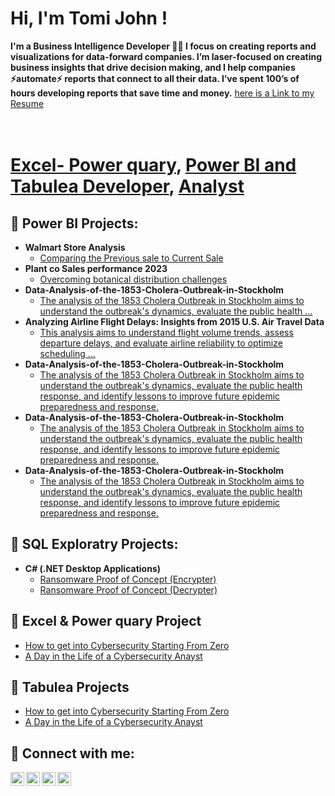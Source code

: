 <h1>Hi, I'm Tomi John ! <br/><a </a></h1>
<b>I'm a Business Intelligence Developer 👋🏻
I focus on creating reports and visualizations for data-forward companies.
I’m laser-focused on creating business insights that drive decision making, and I help companies ⚡automate⚡ reports that connect to all their data.
I’ve spent 100’s of hours developing reports that save time and money.</b> <a href="https://docs.google.com/document/d/111x5D-8lHtw5aRFG0lvyPYm_luMwLXkgK-R4YhUTeVE/edit?usp=sharing/">here is a Link to my Resume
  
<h1><br/><a href="https://github.com/joshmadakor1">Excel- Power quary</a>, <a href="https://www.linkedin.com/in/takomolafe/">Power BI and Tabulea Developer</a>, <a href="https://analytics.google.com/analytics/academy/certificate/FilxbA0_TtaQDsJ4QJQnmA">Analyst</a></h1>

<h2>🎁 Power BI Projects:</h2>


- <b>Walmart Store Analysis </b>
  - [Comparing the Previous sale to Current Sale](https://github.com/DataCasanova/Walmart-Sales-Analysis/tree/main)
- <b>Plant co Sales performance 2023</b>
  - [Overcoming botanical distribution challenges](https://github.com/DataCasanova/Overcoming-Global-Botanical-Distribution-Challenges-Innovative-Solutions-for-a-Greener-Future/tree/main) 
- <b>Data-Analysis-of-the-1853-Cholera-Outbreak-in-Stockholm</b>
  - [The analysis of the 1853 Cholera Outbreak in Stockholm aims to understand the outbreak's dynamics, evaluate the public health ...](https://github.com/DataCasanova/Data-Analysis-of-the-1853-Cholera-Outbreak-in-Stockholm/tree/main)
- <b>Analyzing Airline Flight Delays: Insights from 2015 U.S. Air Travel Data</b>
  - [This analysis aims to understand flight volume trends, assess departure delays, and evaluate airline reliability to optimize scheduling ... ](https://github.com/DataCasanova/Analyzing-Airline-Flight-Delays-Insights-from-2015-U.S.-Air-Travel-Data)   
- <b>Data-Analysis-of-the-1853-Cholera-Outbreak-in-Stockholm</b>
  - [The analysis of the 1853 Cholera Outbreak in Stockholm aims to understand the outbreak's dynamics, evaluate the public health response, and identify lessons to improve future epidemic preparedness and response.](https://github.com/DataCasanova/Data-Analysis-of-the-1853-Cholera-Outbreak-in-Stockholm/tree/main)
- <b>Data-Analysis-of-the-1853-Cholera-Outbreak-in-Stockholm</b>
  - [The analysis of the 1853 Cholera Outbreak in Stockholm aims to understand the outbreak's dynamics, evaluate the public health response, and identify lessons to improve future epidemic preparedness and response.](https://github.com/DataCasanova/Data-Analysis-of-the-1853-Cholera-Outbreak-in-Stockholm/tree/main)
- <b>Data-Analysis-of-the-1853-Cholera-Outbreak-in-Stockholm</b>
  - [The analysis of the 1853 Cholera Outbreak in Stockholm aims to understand the outbreak's dynamics, evaluate the public health response, and identify lessons to improve future epidemic preparedness and response.](https://github.com/DataCasanova/Data-Analysis-of-the-1853-Cholera-Outbreak-in-Stockholm/tree/main)
    
<h2>🎁 SQL Exploratry Projects:</h2>

- <b>C# (.NET Desktop Applications)</b>
  - [Ransomware Proof of Concept (Encrypter)](https://github.com/joshmadakor1/EncrypterPOC)
  - [Ransomware Proof of Concept (Decrypter)](https://github.com/joshmadakor1/DecrypterPOC)
 

<h2>🎁 Excel & Power quary Project</h2>

- [How to get into Cybersecurity Starting From Zero](https://www.youtube.com/watch?v=a83ASGn_V_s)
- [A Day in the Life of a Cybersecurity Anayst](https://www.youtube.com/watch?v=uHy3oM7NnoU)


<h2>🎁 Tabulea Projects</h2>

- [How to get into Cybersecurity Starting From Zero](https://www.youtube.com/watch?v=a83ASGn_V_s)
- [A Day in the Life of a Cybersecurity Anayst](https://www.youtube.com/watch?v=uHy3oM7NnoU)

<h2> 🤳 Connect with me:</h2>

[<img align="left" alt="JoshMadakor | YouTube" width="22px" src="https://cdn.jsdelivr.net/npm/simple-icons@v3/icons/youtube.svg" />][youtube]
[<img align="left" alt="JoshMadakor | Twitter" width="22px" src="https://cdn.jsdelivr.net/npm/simple-icons@v3/icons/twitter.svg" />][twitter]
[<img align="left" alt="JoshMadakor | LinkedIn" width="22px" src="https://cdn.jsdelivr.net/npm/simple-icons@v3/icons/linkedin.svg" />][linkedin]
[<img align="left" alt="JoshMadakor | Instagram" width="22px" src="https://cdn.jsdelivr.net/npm/simple-icons@v3/icons/instagram.svg" />][instagram]

[twitter]: https://twitter.com/joshmadakor
[youtube]: https://www.youtube.com/c/joshmadakor
[instagram]: https://www.instagram.com/joshmadakor/
[linkedin]: https://linkedin.com/in/joshmadakor

<!--
**joshmadakor1/joshmadakor1** is a ✨ _special_ ✨ repository because its `README.md` (this file) appears on your GitHub profile.

Here are some ideas to get you started:

- 🔭 I’m currently working on ...
- 🌱 I’m currently learning ...
- 👯 I’m looking to collaborate on ...
- 🤔 I’m looking for help with ...
- 💬 Ask me about ...
- 📫 How to reach me: ...
- 😄 Pronouns: ...
- ⚡ Fun fact: ...
-->
